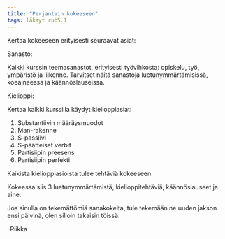 ```yaml
---
title: "Perjantain kokeeseen"
tags: läksyt rub5.1
---
```


Kertaa kokeeseen erityisesti seuraavat asiat:

Sanasto:

Kaikki kurssin teemasanastot, erityisesti työvihkosta: opiskelu, työ, ympäristö ja liikenne. Tarvitset näitä sanastoja luetunymmärtämisissä, koeaineessa ja käännöslauseissa.

Kielioppi:

Kertaa kaikki kurssilla käydyt kielioppiasiat:

1. Substantiivin määräysmuodot
2. Man-rakenne
3. S-passiivi
4. S-päätteiset verbit
5. Partisiipin preesens
6. Partisiipin perfekti


Kaikista kielioppiasioista tulee tehtäviä kokeeseen.

Kokeessa siis 3 luetunymmärtämistä, kielioppitehtäviä, käännöslauseet ja aine.

Jos sinulla on tekemättömiä sanakokeita, tule tekemään ne uuden jakson ensi päivinä, olen silloin takaisin töissä.

-Riikka

